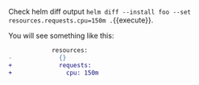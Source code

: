 Check helm diff output  `helm diff --install foo --set resources.requests.cpu=150m .`{{execute}}.

You will see something like this:

```diff
            resources:
-             {}
+             requests:
+               cpu: 150m
```
